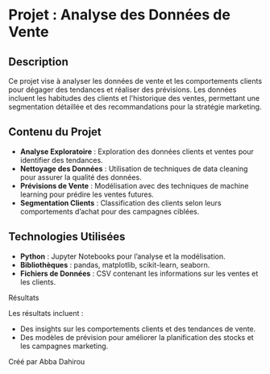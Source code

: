 # Projet : Analyse des Données de Vente

## Description
Ce projet vise à analyser les données de vente et les comportements clients pour dégager des tendances et réaliser des prévisions. Les données incluent les habitudes des clients et l'historique des ventes, permettant une segmentation détaillée et des recommandations pour la stratégie marketing.

## Contenu du Projet
- **Analyse Exploratoire** : Exploration des données clients et ventes pour identifier des tendances.
- **Nettoyage des Données** : Utilisation de techniques de data cleaning pour assurer la qualité des données.
- **Prévisions de Vente** : Modélisation avec des techniques de machine learning pour prédire les ventes futures.
- **Segmentation Clients** : Classification des clients selon leurs comportements d’achat pour des campagnes ciblées.

## Technologies Utilisées
- **Python** : Jupyter Notebooks pour l’analyse et la modélisation.
- **Bibliothèques** : pandas, matplotlib, scikit-learn, seaborn.
- **Fichiers de Données** : CSV contenant les informations sur les ventes et les clients.
   
Résultats

Les résultats incluent :

- Des insights sur les comportements clients et des tendances de vente.
- Des modèles de prévision pour améliorer la planification des stocks et les campagnes marketing.

Créé par Abba Dahirou
